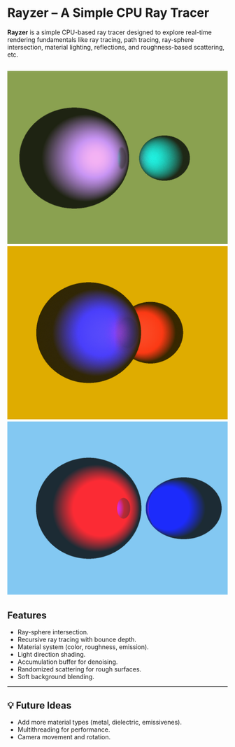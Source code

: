 # Rayzer – A Simple CPU Ray Tracer

**Rayzer** is a simple CPU-based ray tracer designed to explore real-time rendering fundamentals like ray tracing, path tracing, ray-sphere intersection, material lighting, reflections, and roughness-based scattering, etc.

![Render1](https://github.com/munucrafts/Rayzer/blob/master/Renders/01.png)
![Render2](https://github.com/munucrafts/Rayzer/blob/master/Renders/02.png)
![Render3](https://github.com/munucrafts/Rayzer/blob/master/Renders/03.png)
---

## Features

- Ray-sphere intersection.
- Recursive ray tracing with bounce depth.
- Material system (color, roughness, emission).
- Light direction shading.
- Accumulation buffer for denoising.
- Randomized scattering for rough surfaces.
- Soft background blending.

---

## 💡 Future Ideas

- Add more material types (metal, dielectric, emissivenes).
- Multithreading for performance.
- Camera movement and rotation.
